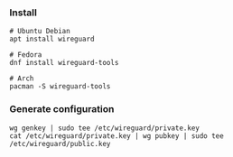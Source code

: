 ### Install
```
# Ubuntu Debian
apt install wireguard

# Fedora
dnf install wireguard-tools

# Arch
pacman -S wireguard-tools
```

### Generate configuration
```
wg genkey | sudo tee /etc/wireguard/private.key 
cat /etc/wireguard/private.key | wg pubkey | sudo tee /etc/wireguard/public.key
```

